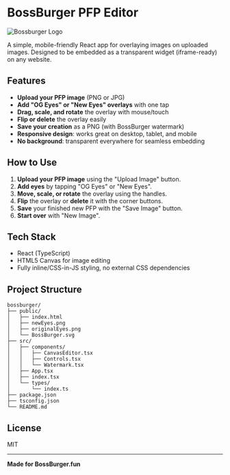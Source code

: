 # BossBurger PFP Editor

![Bossburger Logo](./bossburger.svg)

A simple, mobile-friendly React app for overlaying images on uploaded images. Designed to be embedded as a transparent widget (iframe-ready) on any website.

## Features

- **Upload your PFP image** (PNG or JPG)
- **Add "OG Eyes" or "New Eyes" overlays** with one tap
- **Drag, scale, and rotate** the overlay with mouse/touch
- **Flip or delete** the overlay easily
- **Save your creation** as a PNG (with BossBurger watermark)
- **Responsive design**: works great on desktop, tablet, and mobile
- **No background**: transparent everywhere for seamless embedding

## How to Use

1. **Upload your PFP image** using the "Upload Image" button.
2. **Add eyes** by tapping "OG Eyes" or "New Eyes".
3. **Move, scale, or rotate** the overlay using the handles.
4. **Flip** the overlay or **delete** it with the corner buttons.
5. **Save** your finished new PFP with the "Save Image" button.
6. **Start over** with "New Image".

## Tech Stack

- React (TypeScript)
- HTML5 Canvas for image editing
- Fully inline/CSS-in-JS styling, no external CSS dependencies

## Project Structure

```
bossburger/
├── public/
│   ├── index.html
│   ├── newEyes.png
│   ├── originalEyes.png
│   └── BossBurger.svg
├── src/
│   ├── components/
│   │   ├── CanvasEditor.tsx
│   │   ├── Controls.tsx
│   │   └── Watermark.tsx
│   ├── App.tsx
│   ├── index.tsx
│   └── types/
│       └── index.ts
├── package.json
├── tsconfig.json
└── README.md
```

## License

MIT

---

**Made for BossBurger.fun**
